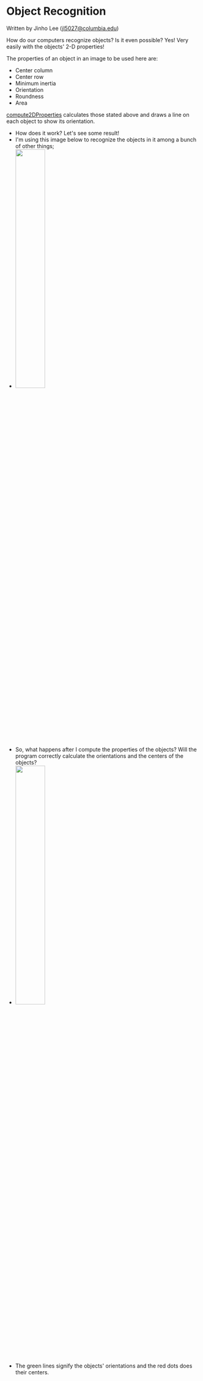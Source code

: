 # Object Recognition

Written by Jinho Lee (jl5027@columbia.edu)

How do our computers recognize objects? Is it even possible? Yes! Very easily with the objects' 2-D properties!

The properties of an object in an image to be used here are: 
- Center column
- Center row
- Minimum inertia
- Orientation
- Roundness
- Area

[compute2DProperties](https://github.com/JinhoLee93/Computer_Vision/blob/main/object_recognition/compute2DProperties.m) calculates those stated above and draws a line on each object to show its orientation. 
- How does it work? Let's see some result!
- I'm using this image below to recognize the objects in it among a bunch of other things;
- <img src="https://user-images.githubusercontent.com/60580427/117791731-94b1b200-b285-11eb-9bae-f2b5346d25d0.png" height="40%" width="40%">
- So, what happens after I compute the properties of the objects? Will the program correctly calculate the orientations and the centers of the objects?
- <img src="https://user-images.githubusercontent.com/60580427/117792442-3f29d500-b286-11eb-9d8b-9762c92b8a43.png" height="40%" width="40%">
- The green lines signify the objects' orientations and the red dots does their centers.




